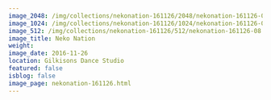 ```yaml
---
image_2048: /img/collections/nekonation-161126/2048/nekonation-161126-08.jpg
image_1024: /img/collections/nekonation-161126/1024/nekonation-161126-08.jpg
image_512: /img/collections/nekonation-161126/512/nekonation-161126-08.jpg
image_title: Neko Nation
weight: 
image_date: 2016-11-26
location: Gilkisons Dance Studio
featured: false
isblog: false
image_page: nekonation-161126.html
---
```

